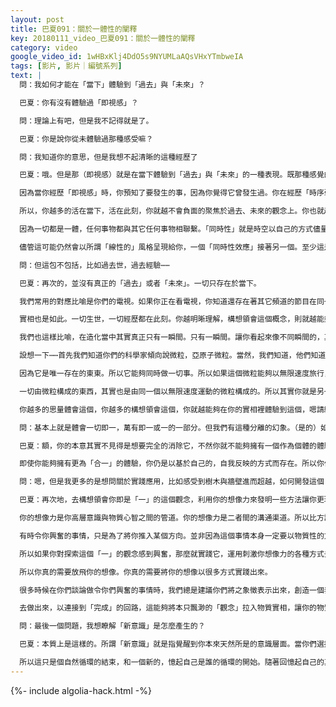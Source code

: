 ```yaml
---
layout: post
title: 巴夏091：關於一體性的闡釋
key: 20180111_video_巴夏091：關於一體性的闡釋
category: video
google_video_id: 1wHBxKlj4DdO5s9NYUMLaAQsVHxYTmbweIA
tags: [影片, 影片｜編號系列]
text: |
  問：我如何才能在「當下」體驗到「過去」與「未來」？

  巴夏：你有沒有體驗過「即視感」？

  問：理論上有吧，但是我不記得就是了。

  巴夏：你是說你從未體驗過那種感受嘛？

  問：我知道你的意思，但是我想不起清晰的這種經歷了

  巴夏：哦。但是那（即視感）就是在當下體驗到「過去」與「未來」的一種表現。既那種感覺的本質。

  因為當你經歷「即視感」時，你預知了要發生的事，因為你覺得它曾發生過。你在經歷「時序弱化」。一切同時存在。

  所以，你越多的活在當下，活在此刻，你就越不會負面的聚焦於過去、未來的觀念上。你也就越能夠體驗到存在真如的「無時性」。時間與空間也就愈加可塑，彈性，靈活。「同時性」是時空現象坍縮到「當下」的另一種產物。

  因為一切都是一體，任何事物都與其它任何事物相聯繫。「同時性」就是時空以自己的方式儘量在向你展現一切事物的全然相連。

  儘管這可能仍然會以所謂「線性的」風格呈現給你，一個「同時性效應」接著另一個。至少這是在以一種更「坍縮」的方式體驗時間與空間。相比於常規的線性延展形式更能體現出「同時性」。說明白了？

  問：但這包不包括，比如過去世，過去經驗⋯⋯

  巴夏：再次的，並沒有真正的「過去」或者「未來」。一切只存在於當下。

  我們常用的對應比喻是你們的電視。如果你正在看電視，你知道還存在著其它頻道的節目在同一時刻。它們並不是真的在「過去」或者「未來」。你也許沒有感知到它們，因為你被調率到指定的某個頻道而已。但如果你換台，你會看到另一個節目與你剛剛看的節目是同時存在的。

  實相也是如此。一切生世，一切經歷都在此刻。你越明晰理解，構想領會這個概念，則就越能夠開始以此方式體驗實相。所以，你越能夠通過創造像征，比喻來讓自己理解存在的「共時性」。你也就越能夠全息的理解「當下」。你也就越會以那種方式去體驗你的實相。

  我們也這樣比喻，在造化當中其實真正只有一瞬間。只有一瞬間。讓你看起來像不同瞬間的，其實是同一個瞬間的不同角度。都是同一瞬間。而且在造化中也只有一個東西。一切都是同一個東西，將它自身體驗成了很多事物。但它只是一個東西。甚至從物質角度講也只有一個東西。我們之前用我們實相裡「質光點」這個概念解釋過。

  設想一下⋯⋯首先我們知道你們的科學家傾向說微粒，亞原子微粒。當然，我們知道，他們知道，那並非真的是一個固定的微粒。但為了表述方便是適用的。設想這個。設想在一切存在裡只有一個微粒。只有一個微粒。因為再沒有其它任何事物來與之關聯對應，這個微粒沒有質量並且能夠以無限速度移動。它沒有限制，沒有阻攔，也不存在任何統御它的法則。

  因為它是唯一存在的東東。所以它能夠同時做一切事。所以如果這個微粒能夠以無限速度旅行，無限速度。那麼換句話就是說，那個微粒可以同時處於一切地方。所以如果這個微粒可以同時處於所有地方，那麼它可以看起來像是很多微粒，但其實是同一個微粒。

  一切由微粒構成的東西，其實也是由同一個以無限速度運動的微粒構成的。所以其實你就是另一個人的身體，你其實就是椅子，你其實就是燈泡。因為那一切⋯⋯你就是群星，你就是另一個行星。因為那些都是由那個構成一切的微粒構成的。所以一切都在此處，都在當下，一切即一。

  你越多的思量體會這個，你越多的構想領會這個，你就越能夠在你的實相裡體驗到這個，嗯請繼續~

  問：基本上就是體會一切即一，萬有即一或一的一部分。但我們有這種分離的幻象。（是的）如果可以的話，你能幫助我如何去緩和或去掉它⋯⋯

  巴夏：額，你的本意其實不見得是想要完全的消除它，不然你就不能夠擁有一個作為個體的體驗了。記住，「一切萬有」，以一切自己能夠的方式在體驗自己。你們，我們，造化當中的一切存有，一切事物，都是「一切萬有」體驗自己的不同方式。

  即使你能夠擁有更為「合一」的體驗，你仍是以基於自己的，自我反映的方式而存在。所以你作為一個觀念反映，無論你為自己創造出多麼「合一」的體驗，你仍是作為你在體驗你自己。甚至當你成為「與一重疊的一」，你仍是在把自己體驗為「一」。所以你仍然會是你。即便你不再體驗到自己是「一」的一部分，你仍是在把自己體驗為「一」。

  問：嗯，但是我更多的是想問關於實踐應用，比如感受到樹木與牆壁進而超越，如何開發這個？

  巴夏：再次地，去構想領會你即是「一」的這個觀念，利用你的想像力來發明一些方法讓你更現實的感受到這個觀念。然後運用這種想像。這是你想像力存在的目的。你的想像力是調率，對齊你的頻率的。只要你想出的方法讓你感覺更合一。運用它。運用你想像力帶給你的。

  你的想像力是你高層意識與物質心智之間的管道。你的想像力是二者間的溝通渠道。所以比方說，如果你想像，走到牆壁跟前。如果把手放在牆上，讓你覺得更與之合一。或者把你的舌頭放在牆上，讓你覺得更與其合一。或者想像你穿過牆壁，你身體的分子與其混合，讓你覺得與其更合一。或者其它任何你想像力帶來的方式，給你創造出與牆壁合一的觀念和感受。那麼那就是適合的想像，在那一刻。無論你是否以物質性的方式那樣做了沒有。因為，這類事物並不總是與物質性體驗相關。其中一些只是將你誘導致某個方向，讓你在某個方向繼續前進，也許為了其它原因。

  有時令你興奮的事情，只是為了將你推入某個方向。並非因為這個事情本身一定要以物質性的方式實現。因為你的高層意識知道物質心智可以有多頑固。所以高層意識有時會讓某些事實現，在合適的時候。其它時候令你興奮的事是為了把你推入那個方向。因為那才是對你最重要的。

  所以如果你對探索這個「一」的觀念感到興奮，那麼就實踐它，運用刺激你想像力的各種方式去探索它。那麼在那一刻，那就是對你而言正確的方法。然後這會提升你的實相裡的「同時性」（synchronicity）來讓你更多的體驗到「一」，以任何適合你的方式。

  所以你真的需要放飛你的想像。你真的需要將你的想像以很多方式實踐出來。

  很多時候在你們談論做令你們興奮的事情時，我們總是建議你們將之象徵表示出來，創造一個表示你說你希望生活的實相的摹本。字面意思，真的在你周圍儘量建造出這些。在所有你能夠的地方都擁有這種象徵。比如貼在牆上等等。但只有極個別的人真的去物質性的實現那種物質象徵。絕大多數人只是將之保持的很精神化。

  去做出來，以連接到「完成」的回路，這能夠將本只飄渺的「觀念」拉入物質實相，讓你的物質心智發覺原來是有它可以物質性的互動的，代表你偏好實相的頻率。這是在訓練你的物質身體去與那個你偏好的實相反映互動,通過這些像征以及存在於這種相似的環境內。雖然這是一個模擬仿真但是沒關係，只要它讓你覺得是真實的。

  問：最後一個問題，我想瞭解「新意識」是怎麼產生的？

  巴夏：本質上是這樣的。所謂「新意識」就是指覺醒到你本來天然所是的意識層面。當你們選擇來體驗地球上的物質現實時，你們知曉你們會某種程度的經歷一個遺忘與限制的體驗循環。但你們現在已經在那個循環的終點了。所以你們在回憶起自己是誰。你們正在醒來並憶起自己作為精神，靈體究竟是誰。這就是靈性覺醒這個觀念的由來。你們已幾乎完成了遺忘的循環了。

  所以這只是個自然循環的結束，和一個新的，憶起自己是誰的循環的開始。隨著回憶起自己的真實身份，意識擴展也自然隨之而來。
---
```


{%- include algolia-hack.html -%}

